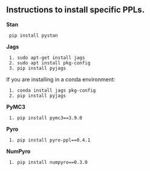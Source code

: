 ## Instructions to install specific PPLs.

 **Stan**

     pip install pystan

 **Jags**

     1. sudo apt-get install jags
     2. sudo apt install pkg-config
     3. pip install pyjags

 If you are installing in a conda environment:

     1. conda install jags pkg-config
     2. pip install pyjags

 **PyMC3**

     1. pip install pymc3==3.9.0

 **Pyro**

     1. pip install pyro-ppl==0.4.1

 **NumPyro**

     1. pip install numpyro==0.3.0
